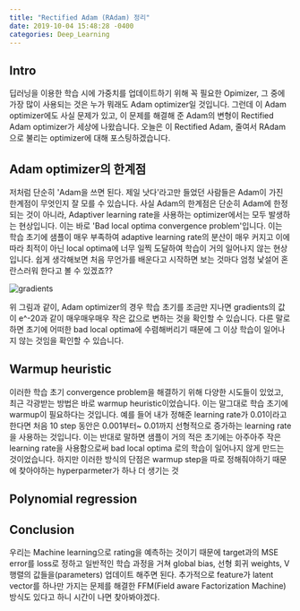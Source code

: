 ```yaml
---
title: "Rectified Adam (RAdam) 정리"
date: 2019-10-04 15:48:28 -0400
categories: Deep_Learning
---
```


## Intro ##
딥러닝을 이용한 학습 시에 가중치를 업데이트하기 위해 꼭 필요한 Opimizer, 그 중에 가장 많이 사용되는 것은 누가 뭐래도 Adam optimizer일 것입니다.
그런데 이 Adam optimizer에도 사실 문제가 있고, 이 문제를 해결해 준 Adam의 변형이 Rectified Adam optimizer가 세상에 나왔습니다.
오늘은 이 Rectified Adam, 줄여서 RAdam으로 불리는 optimizer에 대해 포스팅하겠습니다.

## Adam optimizer의 한계점 ##
저처럼 단순히 'Adam을 쓰면 된다. 제일 낫다'라고만 들었던 사람들은 Adam이 가진 한계점이 무엇인지 잘 모를 수 있습니다.
사실 Adam의 한계점은 단순히 Adam에 한정되는 것이 아니라, Adaptiver learning rate을 사용하는 optimizer에서는 모두 발생하는 현상입니다.
이는 바로 'Bad local optima convergence problem'입니다. 이는 학습 초기에 샘플이 매우 부족하여 adaptive learning rate의 분산이 매우 커지고
이에 따라 최적이 아닌 local optima에 너무 일찍 도달하여 학습이 거의 일어나지 않는 현상입니다.
쉽게 생각해보면 처음 무언가를 배운다고 시작하면 보는 것마다 엄청 낯설어 혼란스러워 한다고 볼 수 있겠죠??

![gradients](https://i.imgur.com/7BoV1yq.png)

위 그림과 같이, Adam optimizer의 경우 학습 초기를 조금만 지나면 gradients의 값이 e^-20과 같이 매우매우매우 작은 값으로 변하는 것을 확인할 수 있습니다.
다른 말로 하면 초기에 어떠한 bad local optima에 수렴해버리기 때문에 그 이상 학습이 일어나지 않는 것임을 확인할 수 있습니다.

## Warmup heuristic ##
이러한 학습 초기 convergence problem을 해결하기 위해 다양한 시도들이 있었고, 최근 각광받는 방법은 바로 warmup heuristic이었습니다. 이는 말그대로
학습 초기에 warmup이 필요하다는 것입니다. 예를 들어 내가 정해준 learning rate가 0.01이라고 한다면 처음 10 step 동안은 0.001부터~ 0.01까지 선형적으로
증가하는 learning rate을 사용하는 것입니다. 이는 반대로 말하면 샘플이 거의 적은 초기에는 아주아주 작은 learning rate을 사용함으로써 bad local optima
로의 학습이 일어나지 않게 만드는 것이었습니다. 하지만 이러한 방식의 단점은 warmup step을 따로 정해줘야하기 때문에 찾아야하는 hyperparmeter가 하나 더 생기는 것


## Polynomial regression ##


##  ##



## Conclusion ##
우리는 Machine learning으로 rating을 예측하는 것이기 때문에 target과의 MSE error를 loss로 정하고 일반적인 학습 과정을 거쳐 global bias, 선형 회귀 weights, V 행렬의 값들을(parameters) 업데이트 해주면 된다. 추가적으로 feature가 latent vector를 하나만 가지는 문제를 해결한 FFM(Field aware Factorization Machine)방식도 있다고 하니 시간이 나면 찾아봐야겠다.
